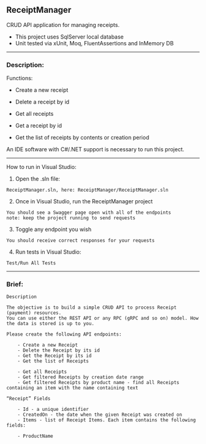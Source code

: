 ## ReceiptManager

CRUD API application for managing receipts.
- This project uses SqlServer local database
- Unit tested via xUnit, Moq, FluentAssertions and InMemory DB

---

### Description:

Functions:
- Create a new receipt
- Delete a receipt by id

- Get all receipts
- Get a receipt by id
- Get the list of receipts by contents or creation period

 An IDE software with C#/.NET support is necessary to run this project. 

---
How to run in Visual Studio:

1. Open the .sln file:
```
ReceiptManager.sln, here: ReceiptManager/ReceiptManager.sln
```
2. Once in Visual Studio, run the ReceiptManager project

```
You should see a Swagger page open with all of the endpoints 
note: keep the project running to send requests
```
3. Toggle any endpoint you wish

```
You should receive correct responses for your requests
```
4. Run tests in Visual Studio:

```
Test/Run All Tests
```

---


### Brief:

```
Description

The objective is to build a simple CRUD API to process Receipt (payment) resources. 
You can use either the REST API or any RPC (gRPC and so on) model. How the data is stored is up to you.

Please create the following API endpoints:

    - Create a new Receipt
    - Delete the Receipt by its id
    - Get the Receipt by its id
    - Get the list of Receipts

    - Get all Receipts
    - Get filtered Receipts by creation date range
    - Get filtered Receipts by product name - find all Receipts containing an item with the name containing text

“Receipt” Fields

    - Id - a unique identifier
    - CreatedOn - the date when the given Receipt was created on
    - Items - list of Receipt Items. Each item contains the following fields:

    - ProductName

```

